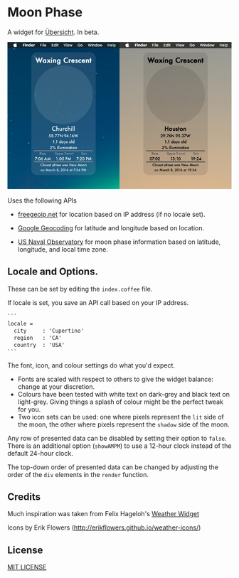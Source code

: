 # Moon Phase
A widget for [Übersicht](http://tracesof.net/uebersicht/).  In beta.

![Screenshot](Screenshot.jpg)

Uses the following APIs
* [freegeoip.net](http://freegeoip.net)
  for location based on IP address (if no locale set).

* [Google Geocoding](https://developers.google.com/maps/documentation/geocoding/intro)
  for latitude and longitude based on location.

* [US Naval Observatory](http://www.usno.navy.mil/USNO/astronomical-applications)
  for moon phase information based on latitude, longitude, and local time zone.

## Locale and Options.
These can be set by editing the `index.coffee` file.

If locale is set, you save an API call based on your IP address.

    ```
    locale =
      city     : 'Cupertino'
      region   : 'CA'
      country  : 'USA'
    ```

The font, icon, and colour settings do what you'd expect.
* Fonts are scaled with respect to others to give the widget balance: change at your discretion.
* Colours have been tested with white text on dark-grey and black text on light-grey. Giving things a
splash of colour might be the perfect tweak for you.
* Two icon sets can be used: one where pixels represent the `lit` side of the moon, the other where
pixels represent the `shadow` side of the moon.

Any row of presented data can be disabled by setting their option to `false`. There is an additional
option (`showAMPM`) to use a 12-hour clock instead of the default 24-hour clock.

The top-down order of presented data can be changed by adjusting the order of the `div` elements in the
`render` function.

## Credits
Much inspiration was taken from Felix Hageloh's [Weather Widget](http://github.com/felixhageloh/weather-widget)

Icons by Erik Flowers (http://erikflowers.github.io/weather-icons/)

## License
[MIT LICENSE](https://github.com/joecreighton/moon-phase/blob/master/LICENSE)
